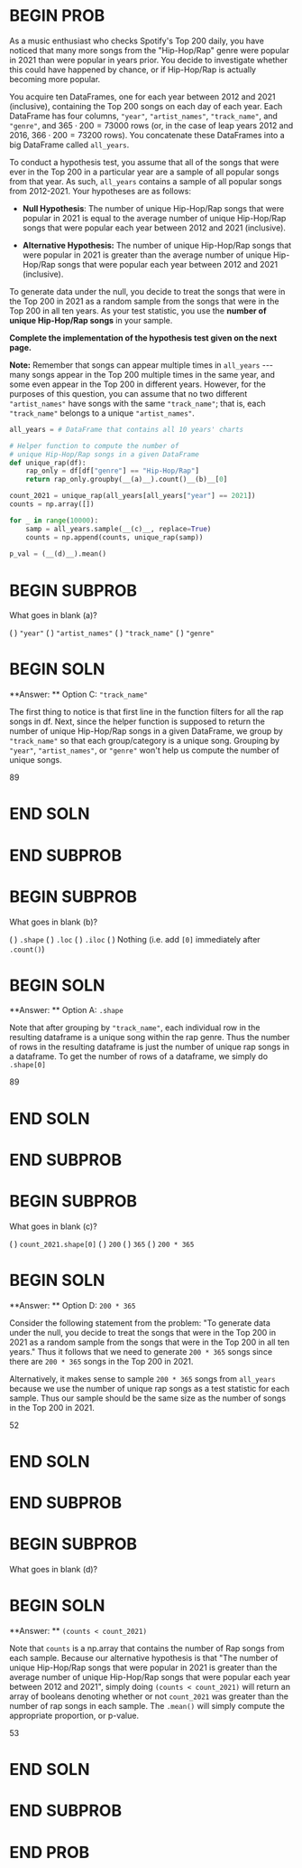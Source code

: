 # BEGIN PROB

As a music enthusiast who checks Spotify's Top 200 daily, you have
noticed that many more songs from the "Hip-Hop/Rap\" genre were popular
in 2021 than were popular in years prior. You decide to investigate
whether this could have happened by chance, or if Hip-Hop/Rap is
actually becoming more popular.

You acquire ten DataFrames, one for each year between 2012 and 2021
(inclusive), containing the Top 200 songs on each day of each year. Each
DataFrame has four columns, `"year"`, `"artist_names"`, `"track_name"`,
and `"genre"`, and $365 \cdot 200 = 73000$ rows (or, in the case of leap
years 2012 and 2016, $366 \cdot 200 = 73200$ rows). You concatenate
these DataFrames into a big DataFrame called `all_years`.

To conduct a hypothesis test, you assume that all of the songs that were
ever in the Top 200 in a particular year are a sample of all popular
songs from that year. As such, `all_years` contains a sample of all
popular songs from 2012-2021. Your hypotheses are as follows:

-   **Null Hypothesis**: The number of unique Hip-Hop/Rap songs that
    were popular in 2021 is equal to the average number of unique
    Hip-Hop/Rap songs that were popular each year between 2012 and 2021
    (inclusive).

-   **Alternative Hypothesis:** The number of unique Hip-Hop/Rap songs
    that were popular in 2021 is greater than the average number of
    unique Hip-Hop/Rap songs that were popular each year between 2012
    and 2021 (inclusive).

To generate data under the null, you decide to treat the songs that were
in the Top 200 in 2021 as a random sample from the songs that were in
the Top 200 in all ten years. As your test statistic, you use the
**number of unique Hip-Hop/Rap songs** in your sample.

**Complete the implementation of the hypothesis test given on the next
page.**

**Note:** Remember that songs can appear multiple times in `all_years`
--- many songs appear in the Top 200 multiple times in the same year,
and some even appear in the Top 200 in different years. However, for the
purposes of this question, you can assume that no two different
`"artist_names"` have songs with the same `"track_name"`; that is, each
`"track_name"` belongs to a unique `"artist_names"`.

```py
all_years = # DataFrame that contains all 10 years' charts

# Helper function to compute the number of 
# unique Hip-Hop/Rap songs in a given DataFrame
def unique_rap(df):
    rap_only = df[df["genre"] == "Hip-Hop/Rap"]
    return rap_only.groupby(__(a)__).count()__(b)__[0]

count_2021 = unique_rap(all_years[all_years["year"] == 2021])
counts = np.array([])

for _ in range(10000):
    samp = all_years.sample(__(c)__, replace=True)
    counts = np.append(counts, unique_rap(samp))
    
p_val = (__(d)__).mean()
```
        

# BEGIN SUBPROB

What goes in blank (a)?

( ) `"year"`
( ) `"artist_names"`
( ) `"track_name"`
( ) `"genre"`

# BEGIN SOLN

**Answer: ** Option C: `"track_name"`

The first thing to notice is that first line in the function filters for all the rap songs in df. Next, since the helper function is supposed to return the number of unique Hip-Hop/Rap songs in a given DataFrame, we group by `"track_name"` so that each group/category is a unique song. Grouping by `"year"`, `"artist_names"`, or `"genre"` won't help us compute the number of unique songs. 

<average>89</average>

# END SOLN

# END SUBPROB

# BEGIN SUBPROB

What goes in blank (b)?

( ) `.shape`
( ) `.loc`
( ) `.iloc`
( ) Nothing (i.e. add `[0]` immediately after `.count()`)

# BEGIN SOLN

**Answer: ** Option A: `.shape`

Note that after grouping by `"track_name"`, each individual row in the resulting dataframe is a unique song within the rap genre. Thus the number of rows in the resulting dataframe is just the number of unique rap songs in a dataframe. To get the number of rows of a dataframe, we simply do `.shape[0]`

<average>89</average>

# END SOLN

# END SUBPROB

# BEGIN SUBPROB

What goes in blank (c)?

( ) `count_2021.shape[0]`
( ) `200`
( ) `365`
( ) `200 * 365`

# BEGIN SOLN

**Answer: ** Option D: `200 * 365`

Consider the following statement from the problem: "To generate data under the null, you decide to treat the songs that were in the Top 200 in 2021 as a random sample from the songs that were in the Top 200 in all ten years." Thus it follows that we need to generate `200 * 365` songs since there are `200 * 365` songs in the Top 200 in 2021. 

Alternatively, it makes sense to sample `200 * 365` songs from `all_years` because we use the number of unique rap songs as a test statistic for each sample. Thus our sample should be the same size as the number of songs in the Top 200 in 2021.

<average>52</average>

# END SOLN

# END SUBPROB

# BEGIN SUBPROB

What goes in blank (d)?

# BEGIN SOLN

**Answer: ** `(counts < count_2021)`

Note that `counts` is a np.array that contains the number of Rap songs from each sample. Because our alternative hypothesis is that "The number of unique Hip-Hop/Rap songs that were popular in 2021 is greater than the average number of unique Hip-Hop/Rap songs that were popular each year between 2012 and 2021", simply doing `(counts < count_2021)` will return an array of booleans denoting whether or not `count_2021` was greater than the number of rap songs in each sample. The `.mean()` will simply compute the appropriate proportion, or p-value. 

<average>53</average>

# END SOLN

# END SUBPROB

# END PROB